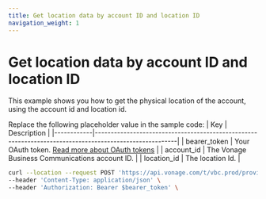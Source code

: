 ```yaml
---
title: Get location data by account ID and location ID
navigation_weight: 1
---
```


# Get location data by account ID and location ID

This example shows you how to get the physical location of the account, using the account id and location id.

Replace the following placeholder value in the sample code:
| Key        | Description                                                                                            |
|------------|--------------------------------------------------------------------------------------------------------|
| bearer_token | Your OAuth token. [Read more about OAuth tokens](https://developer.nexmo.com/vonage-business-cloud/vbc-apis/getting-started/authentication) |
| account_id | The Vonage Business Communications account ID. |
| location_id | The location Id. |


``` bash
curl --location --request POST 'https://api.vonage.com/t/vbc.prod/provisioning/v1/api/accounts/$account_id/locations/$location_id' \
--header 'Content-Type: application/json' \
--header 'Authorization: Bearer $bearer_token' \
```
